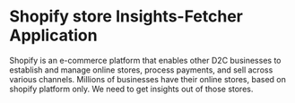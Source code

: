 # Shopify store Insights-Fetcher Application
Shopify is an e-commerce platform that enables other D2C businesses to establish and manage online stores, process payments, and sell across various channels. Millions of businesses have their online stores, based on shopify platform only. We need to get insights out of those stores.

